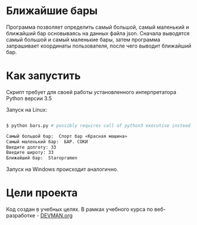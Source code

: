 # Ближайшие бары

Программа позволяет определить самый большой, самый маленький и ближайший бар основываясь на данных файла json. 
Сначала выводятся самый большой и самый маленькие бары, затем программа запрашивает координаты пользователя, после чего выводит ближайший бар.

# Как запустить

Скрипт требует для своей работы установленного интерпретатора Python версии 3.5

Запуск на Linux:

```bash

$ python bars.py # possibly requires call of python3 executive instead of just python

Самый большой бар:  Спорт бар «Красная машина»
Самый маленький бар:  БАР. СОКИ
Введите долготу: 33
Введите широту: 33
Ближайший бар:  Staropramen

```

Запуск на Windows происходит аналогично.

# Цели проекта

Код создан в учебных целях. В рамках учебного курса по веб-разработке - [DEVMAN.org](https://devman.org)
